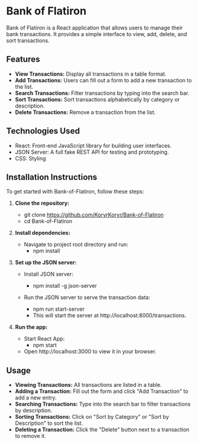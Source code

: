 # Bank of Flatiron

Bank of Flatiron is a React application that allows users to manage their bank transactions. It provides a simple interface to view, add, delete, and sort transactions.

## Features

- **View Transactions:** Display all transactions in a table format.
- **Add Transactions:** Users can fill out a form to add a new transaction to the list.
- **Search Transactions:** Filter transactions by typing into the search bar.
- **Sort Transactions:** Sort transactions alphabetically by category or description.
- **Delete Transactions:** Remove a transaction from the list.

## Technologies Used

- React: Front-end JavaScript library for building user interfaces.
- JSON Server: A full fake REST API for testing and prototyping.
- CSS: Styling

## Installation Instructions

To get started with Bank-of-Flatiron, follow these steps:

1. **Clone the repository:**

   - git clone https://github.com/KoryrKoryr/Bank-of-Flatiron
   - cd Bank-of-Flatiron

2. **Install dependencies:**

   - Navigate to project root directory and run:
     - npm install

3. **Set up the JSON server:**

   - Install JSON server:

     - npm install -g json-server

   - Run the JSON server to serve the transaction data:
     - npm run start-server
     - This will start the server at http://localhost:8000/transactions.

4. **Run the app:**
   - Start React App:
     - npm start
   - Open http://localhost:3000 to view it in your browser.

## Usage

- **Viewing Transactions:** All transactions are listed in a table.
- **Adding a Transaction:** Fill out the form and click "Add Transaction" to add a new entry.
- **Searching Transactions:** Type into the search bar to filter transactions by description.
- **Sorting Transactions:** Click on "Sort by Category" or "Sort by Description" to sort the list.
- **Deleting a Transaction:** Click the "Delete" button next to a transaction to remove it.
